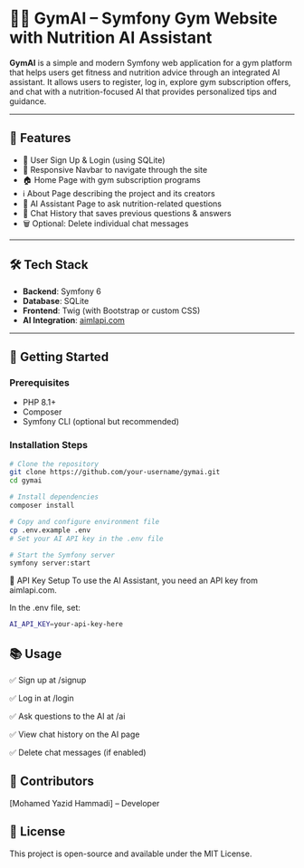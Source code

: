 # 🏋️‍♂️ GymAI – Symfony Gym Website with Nutrition AI Assistant

**GymAI** is a simple and modern Symfony web application for a gym platform that helps users get fitness and nutrition advice through an integrated AI assistant. It allows users to register, log in, explore gym subscription offers, and chat with a nutrition-focused AI that provides personalized tips and guidance.

---

## 🚀 Features

- 🔐 User Sign Up & Login (using SQLite)
- 🧭 Responsive Navbar to navigate through the site
- 🏠 Home Page with gym subscription programs
- ℹ️ About Page describing the project and its creators
- 🤖 AI Assistant Page to ask nutrition-related questions
- 💬 Chat History that saves previous questions & answers
- 🗑️ Optional: Delete individual chat messages

---

## 🛠️ Tech Stack

- **Backend**: Symfony 6
- **Database**: SQLite
- **Frontend**: Twig (with Bootstrap or custom CSS)
- **AI Integration**: [aimlapi.com](https://aimlapi.com)

---

## 🏁 Getting Started

### Prerequisites

- PHP 8.1+
- Composer
- Symfony CLI (optional but recommended)

### Installation Steps

```bash
# Clone the repository
git clone https://github.com/your-username/gymai.git
cd gymai

# Install dependencies
composer install

# Copy and configure environment file
cp .env.example .env
# Set your AI API key in the .env file

# Start the Symfony server
symfony server:start
````
🔑 API Key Setup
To use the AI Assistant, you need an API key from aimlapi.com.

In the .env file, set:
````bash
AI_API_KEY=your-api-key-here
````
## 📚 Usage
✅ Sign up at /signup

✅ Log in at /login

✅ Ask questions to the AI at /ai

✅ View chat history on the AI page

✅ Delete chat messages (if enabled)


## 🙌 Contributors
[Mohamed Yazid Hammadi] – Developer

## 📄 License
This project is open-source and available under the MIT License.

